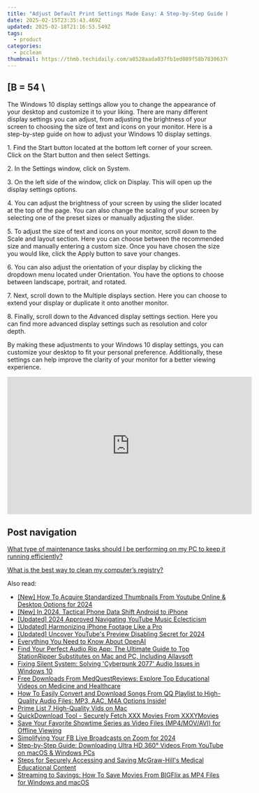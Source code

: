 ```yaml
---
title: "Adjust Default Print Settings Made Easy: A Step-by-Step Guide by YL Software Solutions"
date: 2025-02-15T23:35:43.469Z
updated: 2025-02-18T21:16:53.549Z
tags:
  - product
categories:
  - pcclean
thumbnail: https://thmb.techidaily.com/a0528aada037fb1ed089f58b7830637011a25b39b40ee36dae7aad2706914652.jpg
---
```


## \[B = 54 \

The Windows 10 display settings allow you to change the appearance of your desktop and customize it to your liking. There are many different display settings you can adjust, from adjusting the brightness of your screen to choosing the size of text and icons on your monitor. Here is a step-by-step guide on how to adjust your Windows 10 display settings. 

1\. Find the Start button located at the bottom left corner of your screen. Click on the Start button and then select Settings.

2\. In the Settings window, click on System.

3\. On the left side of the window, click on Display. This will open up the display settings options. 

4\. You can adjust the brightness of your screen by using the slider located at the top of the page. You can also change the scaling of your screen by selecting one of the preset sizes or manually adjusting the slider.

5\. To adjust the size of text and icons on your monitor, scroll down to the Scale and layout section. Here you can choose between the recommended size and manually entering a custom size. Once you have chosen the size you would like, click the Apply button to save your changes.

6\. You can also adjust the orientation of your display by clicking the dropdown menu located under Orientation. You have the options to choose between landscape, portrait, and rotated.

7\. Next, scroll down to the Multiple displays section. Here you can choose to extend your display or duplicate it onto another monitor.

8\. Finally, scroll down to the Advanced display settings section. Here you can find more advanced display settings such as resolution and color depth. 

By making these adjustments to your Windows 10 display settings, you can customize your desktop to fit your personal preference. Additionally, these settings can help improve the clarity of your monitor for a better viewing experience.

<!-- affiliate ads begin -->
<iframe width="560" height="315" src="https://www.youtube.com/embed/c1yHj02oP3w?si=mwi3FyP0p68gkBqV" title="YouTube video player" frameborder="0" allow="accelerometer; autoplay; clipboard-write; encrypted-media; gyroscope; picture-in-picture; web-share" referrerpolicy="strict-origin-when-cross-origin" allowfullscreen></iframe>
<!-- affiliate ads end -->

## Post navigation

[What type of maintenance tasks should I be performing on my PC to keep it running efficiently?](https://tools.techidaily.com/pcclean/products/)

[What is the best way to clean my computer’s registry?](https://tools.techidaily.com/pcclean/products/)

<ins class="adsbygoogle"
     style="display:block"
     data-ad-format="autorelaxed"
     data-ad-client="ca-pub-7571918770474297"
     data-ad-slot="1223367746"></ins>

<ins class="adsbygoogle"
     style="display:block"
     data-ad-client="ca-pub-7571918770474297"
     data-ad-slot="8358498916"
     data-ad-format="auto"
     data-full-width-responsive="true"></ins>

<span class="atpl-alsoreadstyle">Also read:</span>
<div><ul>
<li><a href="https://youtube-data.techidaily.com/ow-to-acquire-standardized-thumbnails-from-youtube-online-and-desktop-options-for-2024/"><u>[New] How To Acquire Standardized Thumbnails From Youtube Online & Desktop Options for 2024</u></a></li>
<li><a href="https://fox-links.techidaily.com/new-in-2024-tactical-phone-data-shift-android-to-iphone/"><u>[New] In 2024, Tactical Phone Data Shift Android to iPhone</u></a></li>
<li><a href="https://youtube-sure.techidaily.com/ed-2024-approved-navigating-youtube-music-eclecticism/"><u>[Updated] 2024 Approved Navigating YouTube Music Eclecticism</u></a></li>
<li><a href="https://some-techniques.techidaily.com/updated-harmonizing-iphone-footage-like-a-pro/"><u>[Updated] Harmonizing iPhone Footage Like a Pro</u></a></li>
<li><a href="https://article-tips.techidaily.com/updated-uncover-youtubes-preview-disabling-secret-for-2024/"><u>[Updated] Uncover YouTube's Preview Disabling Secret for 2024</u></a></li>
<li><a href="https://tech-savvy.techidaily.com/everything-you-need-to-know-about-openai/"><u>Everything You Need to Know About OpenAI</u></a></li>
<li><a href="https://discover-fantastic.techidaily.com/find-your-perfect-audio-rip-app-the-ultimate-guide-to-top-stationripper-substitutes-on-mac-and-pc-including-allavsoft/"><u>Find Your Perfect Audio Rip App: The Ultimate Guide to Top StationRipper Substitutes on Mac and PC, Including Allavsoft</u></a></li>
<li><a href="https://sound-issues.techidaily.com/fixing-silent-system-solving-cyberpunk-2077-audio-issues-in-windows-10/"><u>Fixing Silent System: Solving 'Cyberpunk 2077' Audio Issues in Windows 10</u></a></li>
<li><a href="https://discover-fantastic.techidaily.com/free-downloads-from-medquestreviews-explore-top-educational-videos-on-medicine-and-healthcare/"><u>Free Downloads From MedQuestReviews: Explore Top Educational Videos on Medicine and Healthcare</u></a></li>
<li><a href="https://discover-fantastic.techidaily.com/how-to-easily-convert-and-download-songs-from-qq-playlist-to-high-quality-audio-files-mp3-aac-m4a-options-inside/"><u>How To Easily Convert and Download Songs From QQ Playlist to High-Quality Audio Files: MP3, AAC, M4A Options Inside!</u></a></li>
<li><a href="https://fox-cloud.techidaily.com/prime-list-7-high-quality-vids-on-mac/"><u>Prime List 7 High-Quality Vids on Mac</u></a></li>
<li><a href="https://discover-fantastic.techidaily.com/quickdownload-tool-securely-fetch-xxx-movies-from-xxxymovies/"><u>QuickDownload Tool - Securely Fetch XXX Movies From XXXYMovies</u></a></li>
<li><a href="https://discover-fantastic.techidaily.com/save-your-favorite-showtime-series-as-video-files-mp4movavi-for-offline-viewing/"><u>Save Your Favorite Showtime Series as Video Files (MP4/MOV/AVI) for Offline Viewing</u></a></li>
<li><a href="https://article-tips.techidaily.com/simplifying-your-fb-live-broadcasts-on-zoom-for-2024/"><u>Simplifying Your FB Live Broadcasts on Zoom for 2024</u></a></li>
<li><a href="https://discover-fantastic.techidaily.com/step-by-step-guide-downloading-ultra-hd-360-videos-from-youtube-on-macos-and-windows-pcs/"><u>Step-by-Step Guide: Downloading Ultra HD 360° Videos From YouTube on macOS & Windows PCs</u></a></li>
<li><a href="https://discover-fantastic.techidaily.com/steps-for-securely-accessing-and-saving-mcgraw-hills-medical-educational-content/"><u>Steps for Securely Accessing and Saving McGraw-Hill's Medical Educational Content</u></a></li>
<li><a href="https://discover-fantastic.techidaily.com/streaming-to-savings-how-to-save-movies-from-bigflix-as-mp4-files-for-windows-and-macos/"><u>Streaming to Savings: How To Save Movies From BIGFlix as MP4 Files for Windows and macOS</u></a></li>
</ul></div>


